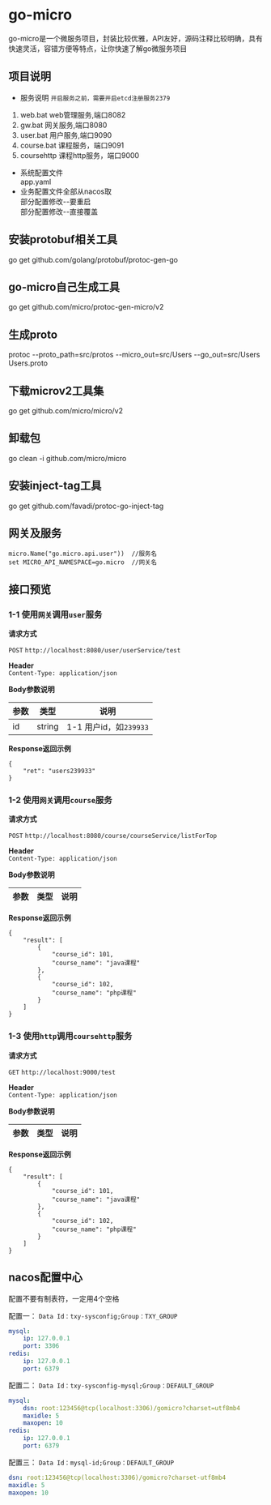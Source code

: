 # go-micro
go-micro是一个微服务项目，封装比较优雅，API友好，源码注释比较明确，具有快速灵活，容错方便等特点，让你快速了解go微服务项目

## 项目说明
* 服务说明  `开启服务之前，需要开启etcd注册服务2379`  
1. web.bat web管理服务,端口8082
2. gw.bat 网关服务,端口8080  
3. user.bat 用户服务,端口9090 
4. course.bat 课程服务，端口9091  
5. coursehttp 课程http服务，端口9000 
  
* 系统配置文件  
app.yaml
* 业务配置文件全部从nacos取  
部分配置修改--要重启  
部分配置修改--直接覆盖  

## 安装protobuf相关工具  
go get github.com/golang/protobuf/protoc-gen-go

## go-micro自己生成工具  
go get github.com/micro/protoc-gen-micro/v2

## 生成proto
protoc --proto_path=src/protos  --micro_out=src/Users --go_out=src/Users Users.proto

## 下载microv2工具集  
go get github.com/micro/micro/v2

## 卸载包
go clean -i github.com/micro/micro

## 安装inject-tag工具
go get github.com/favadi/protoc-go-inject-tag

## 网关及服务
```
micro.Name("go.micro.api.user"))  //服务名  
set MICRO_API_NAMESPACE=go.micro  //网关名  
```

## 接口预览

### 1-1 使用`网关`调用`user`服务

**请求方式**

`POST` `http://localhost:8080/user/userService/test`

**Header**  
`Content-Type: application/json`

**Body参数说明**  

|参数|类型|说明|  
|-|-|-|  
|id|string| 1-1 用户id，如`239933`|  

**Response返回示例**  

```
{
    "ret": "users239933"
}
```

### 1-2 使用`网关`调用`course`服务

**请求方式**

`POST` `http://localhost:8080/course/courseService/listForTop`

**Header**  
`Content-Type: application/json`

**Body参数说明**  

|参数|类型|说明|  
|-|-|-|  


**Response返回示例**  

```
{
    "result": [
        {
            "course_id": 101,
            "course_name": "java课程"
        },
        {
            "course_id": 102,
            "course_name": "php课程"
        }
    ]
}
```
### 1-3 使用`http`调用`coursehttp`服务

**请求方式**

`GET` `http://localhost:9000/test`

**Header**  
`Content-Type: application/json`

**Body参数说明**  

|参数|类型|说明|  
|-|-|-|  


**Response返回示例**  

```
{
    "result": [
        {
            "course_id": 101,
            "course_name": "java课程"
        },
        {
            "course_id": 102,
            "course_name": "php课程"
        }
    ]
}
```

## nacos配置中心
配置不要有制表符，一定用4个空格  

配置一： `Data Id：txy-sysconfig;Group：TXY_GROUP`   
```yaml
mysql:
    ip: 127.0.0.1
    port: 3306
redis:
    ip: 127.0.0.1
    port: 6379
```
配置二： `Data Id：txy-sysconfig-mysql;Group：DEFAULT_GROUP`   
```yaml
mysql:
    dsn: root:123456@tcp(localhost:3306)/gomicro?charset=utf8mb4
    maxidle: 5
    maxopen: 10
redis:
    ip: 127.0.0.1
    port: 6379
```
配置三： `Data Id：mysql-id;Group：DEFAULT_GROUP`   
```yaml
dsn: root:123456@tcp(localhost:3306)/gomicro?charset-utf8mb4
maxidle: 5
maxopen: 10
```